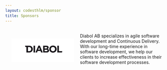 ```yaml
---
layout: codesthlm/sponsor
title: Sponsors
---
```

<div style="width:200px;float:left;padding:20px">
  <div style="height:200px;position:relative;">

  <a href="http://www.diabol.se" target="_blank"><img style="position: absolute; top: 0;width:200px" src="/sponsors/logos/diabol_1x1.png" /></a>
  </div>
  <div style="height:40px;text-align:center;font-size:82%;"><br/></div>
</div>

<br/>
Diabol AB specializes in agile software development and Continuous Delivery. With our long-time experience in software development, we help our clients to increase effectiveness in their software development processes.
